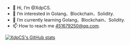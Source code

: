 - 👋 Hi, I’m @XdpCS.
- 👀 I’m interested in Golang、Blockchain、Solidity.
- 🌱 I’m currently learning Golang、Blockchain、Solidity.
- 📫 How to reach me 451679250@qq.com.

<!---
XdpCS/XdpCS is a ✨ special ✨ repository because its `README.md` (this file) appears on your GitHub profile.
You can click the Preview link to take a look at your changes.
--->
[![XdpCS's GitHub stats](https://github-readme-stats.vercel.app/api?username=XdpCS&count_private=true&show_icons=true&theme=radical&cache_seconds=2)](https://github.com/anuraghazra/github-readme-stats)
